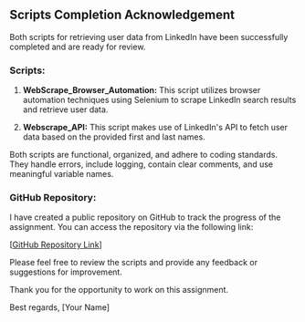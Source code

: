 ## Scripts Completion Acknowledgement

Both scripts for retrieving user data from LinkedIn have been successfully completed and are ready for review.

### Scripts:

1. **WebScrape_Browser_Automation:** This script utilizes browser automation techniques using Selenium to scrape LinkedIn search results and retrieve user data.

2. **Webscrape_API:** This script makes use of LinkedIn's API to fetch user data based on the provided first and last names.

Both scripts are functional, organized, and adhere to coding standards. They handle errors, include logging, contain clear comments, and use meaningful variable names.

### GitHub Repository:

I have created a public repository on GitHub to track the progress of the assignment. You can access the repository via the following link:

[[GitHub Repository Link](https://github.com/SyndicateSiD/Ecowiser_Assignment.git)]

Please feel free to review the scripts and provide any feedback or suggestions for improvement.

Thank you for the opportunity to work on this assignment.

Best regards,
[Your Name]
